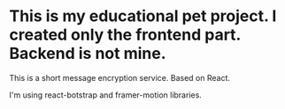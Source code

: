 # This is my educational pet project. I created only the frontend part. Backend is not mine.

This is a short message encryption service. Based on React.

I'm using react-botstrap and framer-motion libraries.



